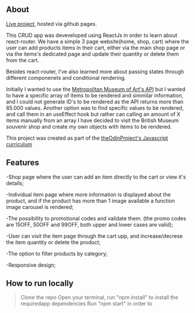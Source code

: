 ## About 

[Live project](https://hazigabriel.github.io/shopping-cart/), hosted via github pages.

This CRUD app was deveveloped using ReactJs in order to learn about react-router. We have a simple 3 page website(home, shop, cart) where the user can add products items in their cart, either via the main shop page or via the items's dedicated page and update their quantity or delete them from the cart.

Besides react-router, I've also learned more about passing states through different componenets and conditional rendering. 

Initially I wanted to use the [Metropolitan Museum of Art's API](https://www.programmableweb.com/api/metropolitan-museum-art-met-collection-rest-api-v10) but I wanted to have a specific array of items to be rendered and simmilar information, and I could not generate ID's to be rendered as the API returns more than 85.000 values. Another option was to find specific values to be rendered, and call them in an useEffect hook but rather can calling an amount of X items manually from an array I have decided to visit the British Museum souvenir shop and create my own objects with items to be rendered.

This project was created as part of the [theOdinProject's Javascript curriculum](https://www.theodinproject.com/paths/full-stack-javascript/courses/javascript#react-js)

## Features
-Shop page where the user can add an item directly to the cart or view it's details;

-Individual item page where more information is displayed about the product, and if the product has more than 1 image available a function image carousel is rendered;

-The possibility to promotional codes and validate them. (the promo codes are 15OFF, 50OFF and 99OFF, both  upper and lower cases are valid);

-User can visit the item page through the cart upp, and increase/decrese the item quantity or delete the product;

-The option to filter products by category;

-Responsive design;

## How to run locally

> Clone the repo
> Open your terminal, run "npm install" to install the requiredapp dependencies
> Run "npm start" in order to

 
